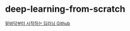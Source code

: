 # deep-learning-from-scratch

[밑바닥부터 시작하는 딥러닝 Github](https://github.com/WegraLee/deep-learning-from-scratch)

